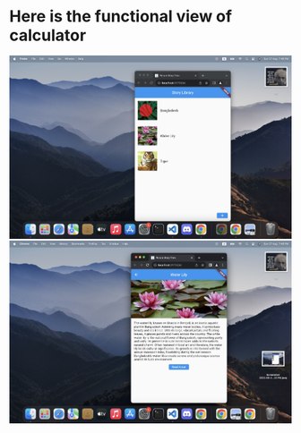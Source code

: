 # Here is the functional view of calculator

![image](https://github.com/Shakil-RU/Picture-Story-Time-App/blob/main/img/Screenshot%202023-08-27%20at%207.46.33%20PM.jpeg)
![image](https://github.com/Shakil-RU/Picture-Story-Time-App/blob/main/img/Screenshot%202023-08-27%20at%207.48.46%20PM.jpeg)

